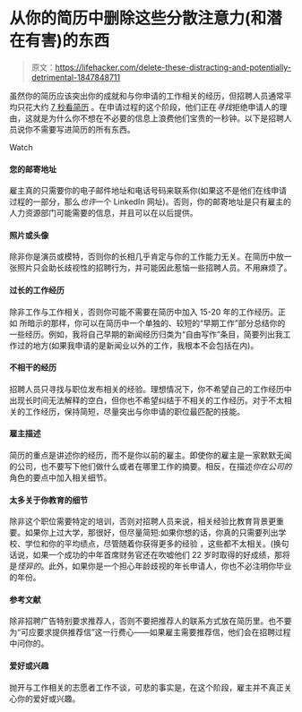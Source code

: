 # 从你的简历中删除这些分散注意力(和潜在有害)的东西

> 原文：<https://lifehacker.com/delete-these-distracting-and-potentially-detrimental-1847848711>

虽然你的简历应该突出你的成就和与你申请的工作相关的经历，但招聘人员通常平均只花大约 [7 秒看简历](https://www.indeed.com/career-advice/resumes-cover-letters/how-long-do-employers-look-at-resumes#:~:text=On%20average%2C%20employers%20look%20at,for%20only%20a%20few%20seconds.) 。在申请过程的这个阶段，他们正在*寻找*拒绝申请人的理由，这就是为什么你不想在不必要的信息上浪费他们宝贵的一秒钟。以下是招聘人员说你不需要写进简历的所有东西。

Watch

#### **您的邮寄地址**

雇主真的只需要你的电子邮件地址和电话号码来联系你(如果这不是他们在线申请过程的一部分，那么*也许*一个 LinkedIn 网址)。否则，你的邮寄地址是只有雇主的人力资源部门可能需要的信息，并且可以在以后提供。

#### **照片或头像**

除非你是演员或模特，否则你的长相几乎肯定与你的工作能力无关。在简历中放一张照片只会助长歧视性的招聘行为，并可能因此惹恼一些招聘人员。不用麻烦了。

#### **过长的工作经历**

除非工作与工作相关，否则你可能不需要在简历中加入 15-20 年的工作经历。正如 所暗示的那样，你可以在简历中一个单独的、较短的“早期工作”部分总结你的一些经历。例如，我将自己早期的新闻经历归类为“自由写作”条目，简要列出我工作过的地方(如果我申请的是新闻业以外的工作，我根本不会包括在内)。

#### **不相干的经历**

招聘人员只寻找与职位发布相关的经验。理想情况下，你不希望自己的工作经历中出现长时间无法解释的空白，但你也不希望纠结于不相关的工作经历。对于不太相关的工作经历，保持简短，尽量突出与你申请的职位最匹配的技能。

#### **雇主描述**

简历的重点是讲述你的经历，而不是你以前的雇主。即使你的雇主是一家默默无闻的公司，也不要写下他们做什么或者在哪里工作的摘要。相反，在描述*你在公司的*角色的要点中加入相关细节。

#### **太多关于你教育的细节**

除非这个职位需要特定的培训，否则对招聘人员来说，相关经验比教育背景更重要。如果你上过大学，那很好，但尽量简短:如果你想的话，你真的只需要列出学校、学位和你的平均绩点，尽管随着你获得更多的经验 ，这些都不太相关。(换句话说，如果一个成功的中年首席财务官还在吹嘘他们 22 岁时取得的好成绩，那将是*怪异的*。此外，如果你是一个担心年龄歧视的年长申请人，你也不必注明你毕业的年份。

#### **参考文献**

除非招聘广告特别要求推荐人，否则不要把推荐人的联系方式放在简历里。也不要为“可应要求提供推荐信”这一行费心——如果雇主需要推荐信，他们会在招聘过程中问你的。

#### **爱好或兴趣**

抛开与工作相关的志愿者工作不谈，可悲的事实是，在这个阶段，雇主并不真正关心你的爱好或兴趣。